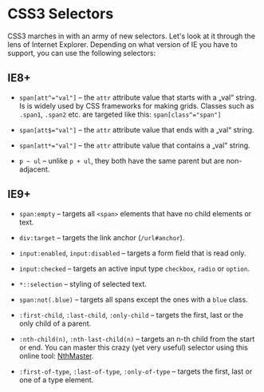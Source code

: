 CSS3 Selectors
==============

CSS3 marches in with an army of new selectors. Let's look at it through the lens
of Internet Explorer. Depending on what version of IE you have to support, you
can use the following selectors:

IE8+
----

-   `span[att^="val"]` – the `attr` attribute value that starts with a „val“
    string. Is is widely used by CSS frameworks for making grids. Classes such
    as `.span1`, `.span2` etc. are targeted like this: `span[class^="span"]`

-   `span[att$="val"]` – the `attr` attribute value that ends with a „val“
    string.

-   `span[att*="val"]` – the `attr` attribute value that contains a „val“
    string.

-   `p ~ ul` – unlike `p + ul`, they both have the same parent but are
    non-adjacent.

IE9+
----

-   `span:empty` – targets all `<span>` elements that have no child elements or
    text.

-   `div:target` – targets the link anchor (`/url#anchor`).

-   `input:enabled`, `input:disabled` – targets a form field that is read only.

-   `input:checked` – targets an active input type `checkbox`, `radio` or
    `option`.

-   `*::selection` – styling of selected text.

-   `span:not(.blue)` – targets all spans except the ones with a `blue` class.

-   `:first-child`, `:last-child`, `:only-child` – targets the first, last or
    the only child of a parent.

-   `:nth-child(n)`, `:nth-last-child(n)` – targets an n-th child from the start
    or end. You can master this crazy (yet very useful) selector using this
    online tool: [NthMaster](<http://nthmaster.com/>).

-   `:first-of-type`, `:last-of-type`, `:only-of-type` – targets the first, last
    or one of a type element.
